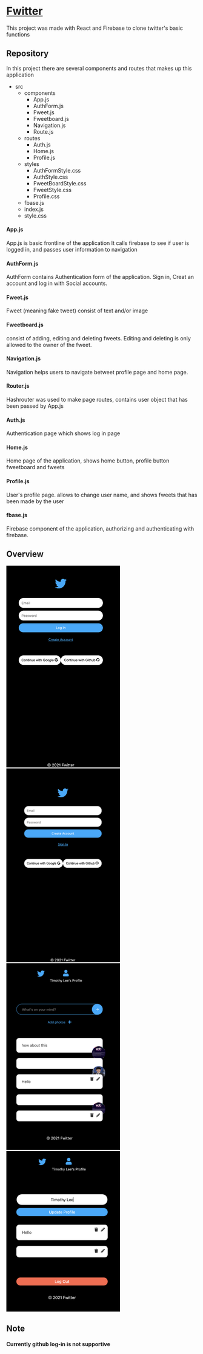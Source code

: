 # [Fwitter](https://timothyglee94.github.io/fwitter)

This project was made with React and Firebase to clone twitter's basic functions 

## Repository 

In this project there are several components and routes that makes up this application 

* src 
  * components
    * App.js
    * AuthForm.js
    * Fweet.js
    * Fweetboard.js
    * Navigation.js
    * Route.js
  * routes
    * Auth.js
    * Home.js
    * Profile.js
  * styles
    * AuthFormStyle.css
    * AuthStyle.css
    * FweetBoardStyle.css
    * FweetStyle.css
    * Profile.css
  * fbase.js
  * index.js
  * style.css

#### App.js 
App.js is basic frontline of the application
It calls firebase to see if user is logged in, and passes user information to navigation

#### AuthForm.js
AuthForm contains Authentication form of the application. 
Sign in, Creat an account and log in with Social accounts. 

#### Fweet.js
Fweet (meaning fake tweet) consist of text and/or image 

#### Fweetboard.js 
consist of adding, editing and deleting fweets. 
Editing and deleting is only allowed to the owner of the fweet. 

#### Navigation.js
Navigation helps users to navigate betweet profile page and home page.

#### Router.js
Hashrouter was used to make page routes, contains user object that has been passed by App.js 

#### Auth.js 
Authentication page which shows log in page 

#### Home.js
Home page of the application, shows home button, profile button fweetboard and fweets 

#### Profile.js 
User's profile page. allows to change user name, and shows fweets that has been made by the user 

#### fbase.js
Firebase component of the application, authorizing and authenticating with firebase. 


## Overview 

<img src="https://github.com/timothyglee94/fwitter/blob/master/public/sign_in.png/" alt="sign_in" width="300"/>
<img src="https://github.com/timothyglee94/fwitter/blob/master/public/creat_account.png/" alt="creataccount" width="300"/>
<img src="https://github.com/timothyglee94/fwitter/blob/master/public/homepage.png/" alt="homepage" width="300"/>
<img src="https://github.com/timothyglee94/fwitter/blob/master/public/profile_page.png/" alt="sign_in" width="300"/>


## Note
#### Currently github log-in is not supportive 
